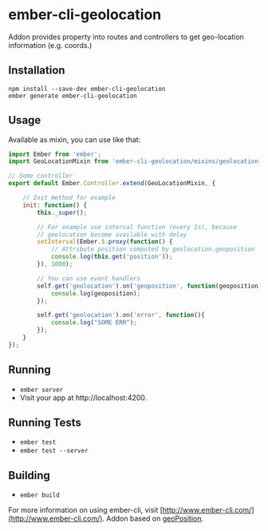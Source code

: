 # ember-cli-geolocation

Addon provides property into routes and controllers to get geo-location information (e.g. coords.)

## Installation

```
npm install --save-dev ember-cli-geolocation
ember generate ember-cli-geolocation
```

## Usage
Available as mixin, you can use like that:
```javascript
import Ember from 'ember';
import GeoLocationMixin from 'ember-cli-geolocation/mixins/geolocation-mixin';

// Some controller
export default Ember.Controller.extend(GeoLocationMixin, {

    // Init method for example
    init: function() {
        this._super();

        // For example use interval function (every 1s), because
        // geolocation become available with delay
        setInterval(Ember.$.proxy(function() {
            // Attribute position computed by geolocation.geoposition
            console.log(this.get('position'));
        }), 1000);

        // You can use event handlers
        self.get('geolocation').on('geoposition', function(geoposition){
            console.log(geoposition);
        });

        self.get('geolocation').on('error', function(){
            console.log("SOME ERR");
        });
    }
});
```

## Running

* `ember server`
* Visit your app at http://localhost:4200.

## Running Tests

* `ember test`
* `ember test --server`

## Building

* `ember build`

For more information on using ember-cli, visit [http://www.ember-cli.com/](http://www.ember-cli.com/). Addon based on [geoPosition](https://github.com/estebanav/javascript-mobile-desktop-geolocation).

